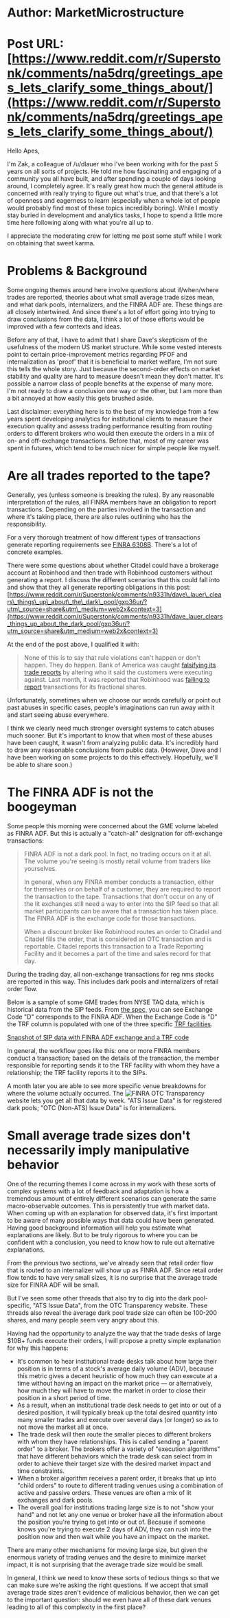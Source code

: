 # Author: MarketMicrostructure
# Post URL: [https://www.reddit.com/r/Superstonk/comments/na5drq/greetings_apes_lets_clarify_some_things_about/](https://www.reddit.com/r/Superstonk/comments/na5drq/greetings_apes_lets_clarify_some_things_about/)


Hello Apes,

I'm Zak, a colleague of /u/dlauer who I've been working with for the past 5 years on all sorts of projects. He told me how fascinating and engaging of a community you all have built, and after spending a couple of days looking around, I completely agree. It's really great how much the general attitude is concerned with really trying to figure out what's true, and that there's a lot of openness and eagerness to learn (especially when a whole lot of people would probably find most of these topics incredibly boring). While I mostly stay buried in development and analytics tasks, I hope to spend a little more time here following along with what you're all up to.

I appreciate the moderating crew for letting me post some stuff while I work on obtaining that sweet karma.

# Problems & Background

Some ongoing themes around here involve questions about if/when/where trades are reported, theories about what small average trade sizes mean, and what dark pools, internalizers, and the FINRA ADF are. These things are all closely intertwined. And since there's a lot of effort going into trying to draw conclusions from the data, I think a lot of those efforts would be improved with a few contexts and ideas.

Before any of that, I have to admit that I share Dave's skepticism of the usefulness of the modern US market structure. While some vested interests point to certain price-improvement metrics regarding PFOF and internalization as 'proof' that it is beneficial to market welfare, I'm not sure this tells the whole story. Just because the second-order effects on market stability and quality are hard to measure doesn't mean they don't matter. It's possible a narrow class of people benefits at the expense of many more. I'm not ready to draw a conclusion one way or the other, but I am more than a bit annoyed at how easily this gets brushed aside.

Last disclaimer: everything here is to the best of my knowledge from a few years spent developing analytics for institutional clients to measure their execution quality and assess trading performance resulting from routing orders to different brokers who would then execute the orders in a mix of on- and off-exchange transactions. Before that, most of my career was spent in futures, which tend to be much nicer for simple people like myself.

# Are all trades reported to the tape?

Generally, yes (unless someone is breaking the rules). By any reasonable interpretation of the rules, all FINRA members have an obligation to report transactions. Depending on the parties involved in the transaction and where it's taking place, there are also rules outlining who has the responsibility. 

For a very thorough treatment of how different types of transactions generate reporting requirements see [FINRA 6308B](https://www.finra.org/rules-guidance/rulebooks/finra-rules/6380b). There's a lot of concrete examples.

There were some questions about whether Citadel could have a brokerage account at Robinhood and then trade with Robinhood customers without generating a report. I discuss the different scenarios that this could fall into and show that they all generate reporting obligations in this post: [https://www.reddit.com/r/Superstonk/comments/n9331h/dave\_lauer\_clears\_things\_up\_about\_the\_dark\_pool/gxp36ur/?utm\_source=share&utm\_medium=web2x&context=3](https://www.reddit.com/r/Superstonk/comments/n9331h/dave_lauer_clears_things_up_about_the_dark_pool/gxp36ur/?utm_source=share&utm_medium=web2x&context=3)

At the end of the post above, I qualified it with:

>None of this is to say that rule violations can't happen or don't happen. They do happen. Bank of America was caught [falsifying its trade reports](https://www.reuters.com/article/us-bankofamerica-new-york-settlement/bank-of-america-pays-42-million-fine-in-new-york-masking-probe-idUSKBN1GZ27H) by altering who it said the customers were executing against. Last month, it was reported that Robinhood was [failing to report](https://www.reuters.com/article/us-robinhood-regulation-tradereporting-e/exclusive-robinhood-failed-to-disclose-certain-trade-executions-to-public-feed-idUSKBN2BV0FZ) transactions for its fractional shares. 

Unfortunately, sometimes when we choose our words carefully or point out past abuses in specific cases, people's imaginations can run away with it and start seeing abuse everywhere. 

I think we clearly need much stronger oversight systems to catch abuses much sooner. But it's important to know that when most of these abuses have been caught, it wasn't from analyzing public data. It's incredibly hard to draw any reasonable conclusions from public data. (However, Dave and I have been working on some projects to do this effectively. Hopefully, we'll be able to share soon.)

# The FINRA ADF is not the boogeyman

Some people this morning were concerned about the GME volume labeled as FINRA ADF. But this is actually a "catch-all" designation for off-exchange transactions:

>FINRA ADF is not a dark pool. In fact, no trading occurs on it at all. The volume you're seeing is mostly retail volume from traders like yourselves.  
>  
>In general, when any FINRA member conducts a transaction, either for themselves or on behalf of a customer, they are required to report the transaction to the tape. Transactions that don't occur on any of the lit exchanges still need a way to enter into the SIP feed so that all market participants can be aware that a transaction has taken place. The FINRA ADF is the exchange code for those transactions.  
>  
>When a discount broker like Robinhood routes an order to Citadel and Citadel fills the order, that is considered an OTC transaction and is reportable. Citadel reports this transaction to a Trade Reporting Facility and it becomes a part of the time and sales record for that day.

During the trading day, all non-exchange transactions for reg nms stocks are reported in this way. This includes dark pools and internalizers of retail order flow. 

Below is a sample of some GME trades from NYSE TAQ data, which is historical data from the SIP feeds. From [the spec,](https://www.nyse.com/publicdocs/nyse/data/Daily_TAQ_Client_Spec_v3.0a.pdf) you can see Exchange Code "D" corresponds to the FINRA ADF. When the Exchange Code is "D" the TRF column is populated with one of the three specific [TRF facilities](https://www.finra.org/filing-reporting/trade-reporting-facility-trf).

[Snapshot of SIP data with FINRA ADF exchange and a TRF code](https://preview.redd.it/s5o4zdhdbjy61.png?width=799&format=png&auto=webp&s=138cca33b04e50133c239f9ba6634a2a7a627bc2)

In general, the workflow goes like this: one or more FINRA members conduct a transaction; based on the details of the transaction, the member responsible for reporting sends it to the TRF facility with whom they have a relationship; the TRF facility reports it to the SIPs.

A month later you are able to see more specific venue breakdowns for where the volume actually occurred. The ![FINRA OTC Transparency](https://otctransparency.finra.org/otctransparency) website lets you get all that data by week. "ATS Issue Data" is for registered dark pools; "OTC (Non-ATS) Issue Data" is for internalizers.

# Small average trade sizes don't necessarily imply manipulative behavior

One of the recurring themes I come across in my work with these sorts of complex systems with a lot of feedback and adaptation is how a tremendous amount of entirely different scenarios can generate the same macro-observable outcomes. This is persistently true with market data. When coming up with an explanation for observed data, it's first important to be aware of many possible ways that data could have been generated. Having good background information will help you estimate what explanations are likely. But to be truly rigorous to where you can be confident with a conclusion, you need to know how to rule out alternative explanations.

From the previous two sections, we've already seen that retail order flow that is routed to an internalizer will show up as FINRA ADF. Since retail order flow tends to have very small sizes, it is no surprise that the average trade size for FINRA ADF will be small.

But I've seen some other threads that also try to dig into the dark pool-specific, "ATS Issue Data", from the OTC Transparency website. These threads also reveal the average dark pool trade size can often be 100-200 shares, and many people seem very angry about this.

Having had the opportunity to analyze the way that the trade desks of large $10B+ funds execute their orders, I will propose a pretty simple explanation for why this happens:

* It's common to hear institutional trade desks talk about how large their position is in terms of a stock's average daily volume (ADV), because this metric gives a decent heuristic of how much they can execute at a time without having an impact on the market price — or alternatively, how much they will have to move the market in order to close their position in a short period of time.
* As a result, when an institutional trade desk needs to get into or out of a desired position, it will typically break up the total desired quantity into many smaller trades and execute over several days (or longer) so as to not move the market all at once.
* The trade desk will then route the smaller pieces to different brokers with whom they have relationships. This is called sending a "parent order" to a broker. The brokers offer a variety of "execution algorithms" that have different behaviors which the trade desk can select from in order to achieve their target size with the desired market impact and time constraints.
* When a broker algorithm receives a parent order, it breaks that up into "child orders" to route to different trading venues using a combination of active and passive orders. These venues are often a mix of lit exchanges and dark pools.
* The overall goal for institutions trading large size is to not "show your hand" and not let any one venue or broker have all the information about the position you're trying to get into or out of. Because if someone knows you're trying to execute 2 days of ADV, they can rush into the position now and then wait while you have an impact on the market.

There are many other mechanisms for moving large size, but given the enormous variety of trading venues and the desire to minimize market impact, it is not surprising that the average trade size would be small.

In general, I think we need to know these sorts of tedious things so that we can make sure we're asking the right questions. If we accept that small average trade sizes aren't evidence of malicious behavior, then we can get to the important question: should we even have all of these dark venues leading to all of this complexity in the first place?